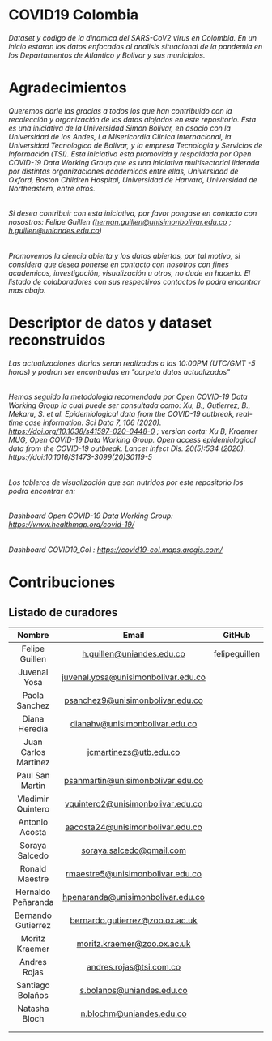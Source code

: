 # COVID19 Colombia 
###### Dataset y codigo de la dinamica del SARS-CoV2 virus en Colombia. En un inicio estaran los datos enfocados al analisis situacional de la pandemia en los Departamentos de Atlantico y Bolivar y sus municipios. 

# Agradecimientos
###### Queremos darle las gracias a todos los que han contribuido con la recolección y organización de los datos alojados en este repositorio. Esta es una iniciativa de la Universidad Simon Bolivar, en asocio con la Universidad de los Andes, La Misericordia Clinica Internacional, la Universidad Tecnologica de Bolivar, y la empresa Tecnologia y Servicios de Información (TSI). Esta iniciativa esta promovida y respaldada por Open COVID-19 Data Working Group que es una iniciativa multisectorial liderada por distintas organizaciones academicas entre ellas, Universidad de Oxford, Boston Children Hospital, Universidad de Harvard, Universidad de Northeastern, entre otros.
###### Si desea contribuir con esta iniciativa, por favor pongase en contacto con nosostros: Felipe Guillen (hernan.guillen@unisimonbolivar.edu.co ; h.guillen@uniandes.edu.co)  
###### Promovemos la ciencia abierta y los datos abiertos, por tal motivo, si considera que desea ponerse en contacto con nosotros con fines academicos, investigación, visualización u otros, no dude en hacerlo. El listado de colaboradores con sus respectivos contactos lo podra encontrar mas abajo.  

# Descriptor de datos y dataset reconstruidos
###### Las actualizaciones diarias seran realizadas a las 10:00PM (UTC/GMT -5 horas) y podran ser encontradas en "carpeta datos actualizados" 
###### Hemos seguido la metodologia recomendada por Open COVID-19 Data Working Group la cual puede ser consultada como: Xu, B., Gutierrez, B., Mekaru, S. et al. Epidemiological data from the COVID-19 outbreak, real-time case information. Sci Data 7, 106 (2020). https://doi.org/10.1038/s41597-020-0448-0 ; version corta: Xu B, Kraemer MUG, Open COVID-19 Data Working Group. Open access epidemiological data from the COVID-19 outbreak. Lancet Infect Dis. 20(5):534 (2020). https://doi:10.1016/S1473-3099(20)30119-5
###### Los tableros de visualización que son nutridos por este repositorio los podra encontrar en: 
###### Dashboard Open COVID-19 Data Working Group: https://www.healthmap.org/covid-19/ 
###### Dashboard COVID19_Col : https://covid19-col.maps.arcgis.com/

# Contribuciones
## Listado de curadores

|        Nombre        |                 Email                 |     GitHub    |     Twitter    |      Afiliacion     |
|:--------------------:|:-------------------------------------:|:-------------:|:--------------:|:-------------------:|
| Felipe Guillen       | h.guillen@uniandes.edu.co             | felipeguillen | @pipeguillenMD | Uniandes,USB, LMCI  |
| Juvenal Yosa         | juvenal.yosa@unisimonbolivar.edu.co   |               |                | USB                 |
| Paola Sanchez        | psanchez9@unisimonbolivar.edu.co      |               |                | USB                 |
| Diana Heredia        | dianahv@unisimonbolivar.edu.co        |               |                | USB                 |
| Juan Carlos Martinez | jcmartinezs@utb.edu.co                |               |                | UTB                 |
| Paul San Martin      | psanmartin@unisimonbolivar.edu.co     |               |                | USB                 |
| Vladimir Quintero    | vquintero2@unisimonbolivar.edu.co     |               |                | USB                 |
| Antonio Acosta       | aacosta24@unisimonbolivar.edu.co      |               |                | USB                 |
| Soraya Salcedo       | soraya.salcedo@gmail.com              |               |                | USB                 |
| Ronald Maestre       | rmaestre5@unisimonbolivar.edu.co      |               |                | USB                 |
| Hernaldo Peñaranda   | hpenaranda@unisimonbolivar.edu.co     |               |                | USB                 |
| Bernando Gutierrez   | bernardo.gutierrez@zoo.ox.ac.uk       |               |                | Oxford              |
| Moritz Kraemer       | moritz.kraemer@zoo.ox.ac.uk           |               |                | Oxford, BCH         |     
| Andres Rojas         | andres.rojas@tsi.com.co               |               |                | TSI                 |
| Santiago Bolaños     | s.bolanos@uniandes.edu.co             |               |                | Uniandes            |
| Natasha Bloch        | n.blochm@uniandes.edu.co              |               |                | Uniandes            |
|                      |                                       |               |                |                     |
|                      |                                       |               |                |                     |

